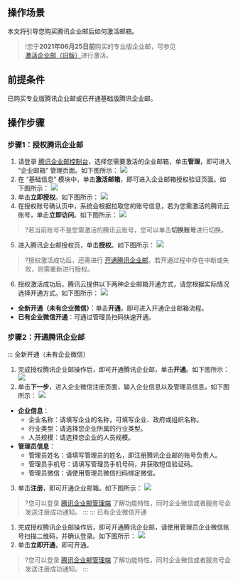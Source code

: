 
## 操作场景
本文将引导您购买腾讯企业邮后如何激活邮箱。

>!您于**2021年06月25日前**购买的专业版企业邮，可参见 [激活企业邮（旧版）](https://cloud.tencent.com/document/product/613/46533)进行激活。

## 前提条件
已购买专业版腾讯企业邮或已开通基础版腾讯企业邮。

## 操作步骤
### 步骤1：授权腾讯企业邮
1. 请登录 [腾讯企业邮控制台](https://console.cloud.tencent.com/exmail)，选择您需要激活的企业邮箱，单击**管理**，即可进入 “企业邮箱” 管理页面。如下图所示：
![](https://main.qcloudimg.com/raw/4fa1754a17803eb2a002789e04a4b99d.png)
2. 在 “基础信息” 模块中，单击**激活邮箱**，即可进入企业邮箱授权验证页面。如下图所示：
![](https://main.qcloudimg.com/raw/593052509e15631c235a88d739af4987.png)
3. 单击**立即授权**。如下图所示：
![](https://main.qcloudimg.com/raw/b2b1baed83774d6e8d4d790cd2ccb98e.png)
4. 在授权账号确认页中，系统会根据拉取您的账号信息，若为您需激活的腾讯云账号，单击**立即访问**。如下图所示：
![](https://main.qcloudimg.com/raw/45a312f2310401626f2d54e3639b5e0a.png)
>?若当前账号不是您需激活的腾讯云账号，您可以单击**切换账号**进行切换。
>
5. 进入腾讯企业邮授权页，单击**授权**。如下图所示：
![](https://main.qcloudimg.com/raw/c4c2f4feb3d1e19bc1d0d5d44158ca4d.png)
>?授权激活成功后，还需进行 [开通腾讯企业邮](#openenterprisemail)。若开通过程中存在中断或失败，则需重新进行授权。
>
6. 授权激活成功后，腾讯云提供以下两种企业邮箱开通方式，请您根据实际情况选择开通方式。如下图所示：
![](https://main.qcloudimg.com/raw/76929a227d867e347e84e61fbd9afaba.png)
  - **全新开通（未有企业微信）**：单击**开通**，即可进入开通企业邮箱流程。
  - **已有企业微信开通**：可通过管理员扫码快速开通。


### 步骤2：开通腾讯企业邮[](id:openenterprisemail)
<dx-tabs>
::: 全新开通（未有企业微信）

1. 完成授权腾讯企业邮操作后，即可开通腾讯企业邮，单击**开通**。如下图所示：
 ![](https://main.qcloudimg.com/raw/ed85195ac3783502201a39b286476f8a.png)
2. 单击**下一步**，进入企业微信注册页面，输入企业信息以及管理员信息。如下图所示：
![](https://main.qcloudimg.com/raw/321f2a7ddbb59c3c5618d2ec6bc9dfed.png)
 - **企业信息**：
    - 企业名称：请填写企业的名称，可填写企业、政府或组织名称。
    - 行业类型：请选择您企业所属的行业类型。
    - 人员规模：请选择您企业的人员规模。
 - **管理员信息**：
    - 管理员姓名：请填写管理员的姓名，即注册腾讯企业邮的账号负责人。
    - 管理员手机号：请填写管理员手机号码，并获取短信验证码。
    - 管理员微信：请使用管理员微信扫码绑定微信。
3. 单击**注册**，即可开通企业邮箱。如下图所示：
![](https://main.qcloudimg.com/raw/11aa775a58f46c39925b8d2537aa5ed4.png)
>?您可以登录 [腾讯企业邮管理端](https://exmail.qq.com/cgi-bin/bizmail) 了解功能特性，同时企业微信或者服务号会发送注册成功通知。
:::
::: 已有企业微信开通
1. 完成授权腾讯企业邮操作后，即可开通腾讯企业邮，请使用管理员企业微信账号扫描二维码，并确认登录。如下图所示：
![](https://main.qcloudimg.com/raw/2a6831f2e37dd9abc1bd17dce79f1dc6.png)
2. 单击**立即开通**，即可开通。
>?您可以登录 [腾讯企业邮管理端](https://exmail.qq.com/cgi-bin/bizmail) 了解功能特性，同时企业微信或者服务号会发送注册成功通知。
:::
</dx-tabs>




